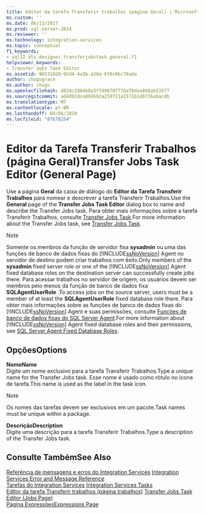 ```yaml
---
title: Editor da tarefa Transferir trabalhos (página Geral) | Microsoft Docs
ms.custom: ''
ms.date: 06/13/2017
ms.prod: sql-server-2014
ms.reviewer: ''
ms.technology: integration-services
ms.topic: conceptual
f1_keywords:
- sql12.dts.designer.transferjobstask.general.f1
helpviewer_keywords:
- Transfer Jobs Task Editor
ms.assetid: 96531920-92d4-4a3b-a38a-6f0c8bc78ada
author: chugugrace
ms.author: chugu
ms.openlocfilehash: d824c1904b8a3ffd0078f778a78dea898ab53577
ms.sourcegitcommit: ad4d92dce894592a259721a1571b1d8736abacdb
ms.translationtype: MT
ms.contentlocale: pt-BR
ms.lasthandoff: 08/04/2020
ms.locfileid: "87678254"
---
```

# <a name="transfer-jobs-task-editor-general-page"></a><span data-ttu-id="34ee2-102">Editor da Tarefa Transferir Trabalhos (página Geral)</span><span class="sxs-lookup"><span data-stu-id="34ee2-102">Transfer Jobs Task Editor (General Page)</span></span>
  <span data-ttu-id="34ee2-103">Use a página **Geral** da caixa de diálogo do **Editor da Tarefa Transferir Trabalhos** para nomear e descrever a tarefa Transferir Trabalhos.</span><span class="sxs-lookup"><span data-stu-id="34ee2-103">Use the **General** page of the **Transfer Jobs Task Editor** dialog box to name and describe the Transfer Jobs task.</span></span> <span data-ttu-id="34ee2-104">Para obter mais informações sobre a tarefa Transferir Trabalhos, consulte [Transfer Jobs Task](control-flow/transfer-jobs-task.md).</span><span class="sxs-lookup"><span data-stu-id="34ee2-104">For more information about the Transfer Jobs task, see [Transfer Jobs Task](control-flow/transfer-jobs-task.md).</span></span>  
  
> [!NOTE]  
>  <span data-ttu-id="34ee2-105">Somente os membros da função de servidor fixa **sysadmin** ou uma das funções de banco de dados fixas do [!INCLUDE[ssNoVersion](../includes/ssnoversion-md.md)] Agent no servidor de destino podem criar trabalhos com êxito.</span><span class="sxs-lookup"><span data-stu-id="34ee2-105">Only members of the **sysadmin** fixed server role or one of the [!INCLUDE[ssNoVersion](../includes/ssnoversion-md.md)] Agent fixed database roles on the destination server can successfully create jobs there.</span></span> <span data-ttu-id="34ee2-106">Para acessar trabalhos no servidor de origem, os usuários devem ser membros pelo menos da função de banco de dados fixa **SQLAgentUserRole** .</span><span class="sxs-lookup"><span data-stu-id="34ee2-106">To access jobs on the source server, users must be a member of at least the **SQLAgentUserRole** fixed database role there.</span></span> <span data-ttu-id="34ee2-107">Para obter mais informações sobre as funções de banco de dados fixas do [!INCLUDE[ssNoVersion](../includes/ssnoversion-md.md)] Agent e suas permissões, consulte [Funções de banco de dados fixas do SQL Server Agent](../ssms/agent/sql-server-agent-fixed-database-roles.md).</span><span class="sxs-lookup"><span data-stu-id="34ee2-107">For more information about [!INCLUDE[ssNoVersion](../includes/ssnoversion-md.md)] Agent fixed database roles and their permissions, see [SQL Server Agent Fixed Database Roles](../ssms/agent/sql-server-agent-fixed-database-roles.md).</span></span>  
  
## <a name="options"></a><span data-ttu-id="34ee2-108">Opções</span><span class="sxs-lookup"><span data-stu-id="34ee2-108">Options</span></span>  
 <span data-ttu-id="34ee2-109">**Nome**</span><span class="sxs-lookup"><span data-stu-id="34ee2-109">**Name**</span></span>  
 <span data-ttu-id="34ee2-110">Digite um nome exclusivo para a tarefa Transferir Trabalhos.</span><span class="sxs-lookup"><span data-stu-id="34ee2-110">Type a unique name for the Transfer Jobs task.</span></span> <span data-ttu-id="34ee2-111">Esse nome é usado como rótulo no ícone de tarefa.</span><span class="sxs-lookup"><span data-stu-id="34ee2-111">This name is used as the label in the task icon.</span></span>  
  
> [!NOTE]  
>  <span data-ttu-id="34ee2-112">Os nomes das tarefas devem ser exclusivos em um pacote.</span><span class="sxs-lookup"><span data-stu-id="34ee2-112">Task names must be unique within a package.</span></span>  
  
 <span data-ttu-id="34ee2-113">**Descrição**</span><span class="sxs-lookup"><span data-stu-id="34ee2-113">**Description**</span></span>  
 <span data-ttu-id="34ee2-114">Digite uma descrição para a tarefa Transferir Trabalhos.</span><span class="sxs-lookup"><span data-stu-id="34ee2-114">Type a description of the Transfer Jobs task.</span></span>  
  
## <a name="see-also"></a><span data-ttu-id="34ee2-115">Consulte Também</span><span class="sxs-lookup"><span data-stu-id="34ee2-115">See Also</span></span>  
 <span data-ttu-id="34ee2-116">[Referência de mensagens e erros do Integration Services](../../2014/integration-services/integration-services-error-and-message-reference.md) </span><span class="sxs-lookup"><span data-stu-id="34ee2-116">[Integration Services Error and Message Reference](../../2014/integration-services/integration-services-error-and-message-reference.md) </span></span>  
 <span data-ttu-id="34ee2-117">[Tarefas do Integration Services](control-flow/integration-services-tasks.md) </span><span class="sxs-lookup"><span data-stu-id="34ee2-117">[Integration Services Tasks](control-flow/integration-services-tasks.md) </span></span>  
 <span data-ttu-id="34ee2-118">[Editor da tarefa Transferir trabalhos &#40;página trabalhos&#41;](../../2014/integration-services/transfer-jobs-task-editor-jobs-page.md) </span><span class="sxs-lookup"><span data-stu-id="34ee2-118">[Transfer Jobs Task Editor &#40;Jobs Page&#41;](../../2014/integration-services/transfer-jobs-task-editor-jobs-page.md) </span></span>  
 [<span data-ttu-id="34ee2-119">Página Expressões</span><span class="sxs-lookup"><span data-stu-id="34ee2-119">Expressions Page</span></span>](expressions/expressions-page.md)  
  
  
